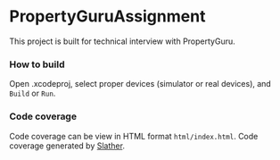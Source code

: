 # PropertyGuruAssignment

This project is built for technical interview with PropertyGuru.

### How to build
Open .xcodeproj, select proper devices (simulator or real devices), and `Build` or `Run`.

### Code coverage
Code coverage can be view in HTML format `html/index.html`. Code coverage generated by [Slather](https://github.com/SlatherOrg/slather).